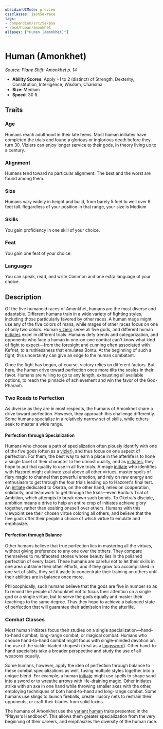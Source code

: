 ```yaml
---
obsidianUIMode: preview
cssclasses: json5e-race
tags:
- compendium/src/5e/psa
- race/human/amonkhet
aliases: ["Human (Amonkhet)"]
---
```

# Human (Amonkhet)
*Source: Plane Shift: Amonkhet p. 14*  

- **Ability Scores**: Apply +1 to 2 (distinct) of Strength, Dexterity, Constitution, Intelligence, Wisdom, Charisma
- **Size**: Medium
- **Speed**: 30 ft.

## Traits

### Age

Humans reach adulthood in their late teens. Most human initiates have completed the trials and found a glorious or inglorious death before they turn 30. Viziers can enjoy longer service to their gods, in theory living up to a century.

### Alignment

Humans tend toward no particular alignment. The best and the worst are found among them.

### Size

Humans vary widely in height and build, from barely 5 feet to well over 6 feet tall. Regardless of your position in that range, your size is Medium

### Skills

You gain proficiency in one skill of your choice.

### Feat

You gain one feat of your choice.

### Languages

You can speak, read, and write Common and one extra language of your choice.

## Description

Of the five humanoid races of Amonkhet, humans are the most diverse and adaptable. Different humans train in a wide variety of fighting styles, including those particularly favored by other races. A human mage might use any of the five colors of mana, while mages of other races focus on one of only two colors. Human [viziers](Mechanics/backgrounds/vizier-psa.md) serve all five gods, and different human [initiates](Mechanics/backgrounds/initiate-psa.md) excel in different trials. Humans defy trends and categorization, and opponents who face a human in one-on-one combat can't know what kind of fight to expect—from the foresight and cunning often associated with Kefnet, to a ruthlessness that emulates Bontu. At the beginning of such a fight, this uncertainty can give an edge to the human combatant.

Once the fight has begun, of course, victory relies on different factors. But here, the human drive toward perfection once more tilts the scales in their favor. Humans are willing to go to any length, exhausting all available options, to reach the pinnacle of achievement and win the favor of the God-Pharaoh.

### Two Roads to Perfection

As diverse as they are in most respects, the humans of Amonkhet share a drive toward perfection. However, they approach this challenge differently. Some humans specialize in a relatively narrow set of skills, while others seek to master a wide range.

#### Perfection through Specialization

Humans who choose a path of specialization often piously identify with one of the five gods (often as a [vizier](Mechanics/backgrounds/vizier-psa.md)), and thus focus on one aspect of perfection. For them, the best way to earn a place in the afterlife is to hone a single facet of their character to the utmost quality, and as [initiates](Mechanics/backgrounds/initiate-psa.md), they hope to put that quality to use in all five trials. A mage [initiate](Mechanics/backgrounds/initiate-psa.md) who identifies with Hazoret might cultivate zeal above all other virtues, master spells of fiery magic to channel that powerful emotion, and rely on raw energy and enthusiasm to get through the four trials leading up to Hazoret's final test. An [initiate](Mechanics/backgrounds/initiate-psa.md) dedicated to Oketra, on the other hand, relies on cooperation, solidarity, and teamwork to get through the trials—even Bontu's Trial of Ambition, which attempts to break down such bonds. To Oketra's disciple, ambition means a drive to help an entire crop of initiates achieve glory together, rather than exalting oneself over others. Humans with this viewpoint see their chosen virtue coloring all others, and believe that the five gods offer their people a choice of which virtue to emulate and emphasize.

#### Perfection through Balance

Other humans believe that true perfection lies in mastering all the virtues, without giving preference to any one over the others. They compare themselves to multifaceted stones whose beauty lies in the polished perfection of every facet. These humans are careful not to let their skills in one area outshine their other efforts, and if they grow too accomplished in one set of skills, they set it aside to concentrate their training on others until their abilities are in balance once more.

Philosophically, such humans believe that the gods are five in number so as to remind the people of Amonkhet not to focus their attention on a single god or a single virtue, but to serve the gods equally and master their teachings to the same degree. Thus they hope to achieve a balanced state of perfection that will guarantee their admission into the afterlife.

### Combat Classes

Most human initiates focus their studies on a single specialization—hand-to-hand combat, long-range combat, or magical combat. Humans who choose hand-to-hand combat might focus with single-minded devotion on the use of the sickle-bladed khopesh (treat as a [longsword](Mechanics/items/longsword.md)). Other hand-to-hand specialists take a broader perspective and study the use of all weapons equally.

Some humans, however, apply the idea of perfection through balance to these combat specializations as well, fusing multiple styles together into a unique blend. For example, a human [initiate](Mechanics/backgrounds/initiate-psa.md) might use spells to shape sand into a sword or to wreathe arrows with life-draining magic. Other [initiates](Mechanics/backgrounds/initiate-psa.md) strike with an axe in one hand while throwing smaller axes with the other, employing techniques of both hand-to-hand and long-range combat. Some humans use slings to launch fireballs, create illusory nets to restrain their opponents, or craft their blades from solid toxins.

The humans of Amonkhet use the [variant human](Mechanics/races/human-variant.md) traits presented in the "Player's Handbook". This allows them greater specialization from the very beginning of their careers, and emphasizes the diversity of the human race.